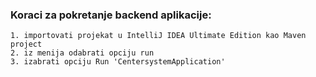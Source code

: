 ### Koraci za pokretanje backend aplikacije:
    1. importovati projekat u IntelliJ IDEA Ultimate Edition kao Maven project
    2. iz menija odabrati opciju run
    3. izabrati opciju Run 'CentersystemApplication'